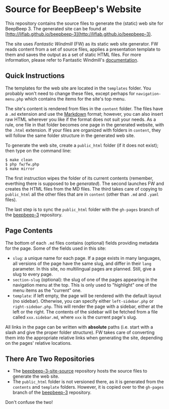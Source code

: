 Source for BeepBeep's Website
=============================

This repository contains the source files to generate the (static)
web site for BeepBeep 3. The generated site can be found at
[http://liflab.github.io/beepbeep-3](http://liflab.github.io/beepbeep-3).

The site uses *Fantastic Windmill* (FW) as its static web site generator.
FW reads content from a set of source files, applies a presentation 
template to them and saves the output as a set of static HTML files.
For more information, please refer to Fantastic Windmill's
[documentation](http://sylvainhalle.github.com/FantasticWindmill/).

## Quick Instructions

The templates for the web site are located in the `templates`
folder. You probably won't need to change these files, except perhaps
for `navigation-menu.php` which contains the items for the site's
top menu.

The site's content is rendered from files in the `content` folder. The
files have a `.md` extension and use the
[Markdown](https://daringfireball.net/projects/markdown/)
format; however, you can also insert raw HTML wherever you like if the
format does not suit your needs. As a rule, one file in that folder becomes
one page in the generated website, with the `.html` extension. If your
files are organized with folders in `content`, they will follow the
same folder structure in the generated web site.

To generate the web site, create a `public_html` folder (if it does not
exist); then type on the command line:

    $ make clean
    $ php fw/fw.php
    $ make mirror

The first instruction wipes the folder of its current contents (remember,
everthing there is supposed to be *generated*). The second launches FW
and creates the HTML files from the MD files. The third takes care of copying
to `public_html` all the other files that are in `content` (other than
`.md` and `.yaml` files).

The last step is to sync the `public_html` folder with the `gh-pages`
branch of the [beepbeep-3](https://github.com/liflab/beepbeep-3)
repository.

## Page Contents

The bottom of each `.md` files contains (optional) fields providing
metadata for the page. Some of the fields used in this site:

- `slug`: a unique name for each page. If a page exists in many languages,
  all versions of the page have the same slug, and differ in their `lang`
  parameter. In this site, no multilingual pages are planned. Still,
  give a slug to every page.
- `section-slug` (optional): the slug of one of the pages appearing in
  the navigation menu at the top. This is only used to "highlight" one
  of the menu items as the "current" one.
- `template`: if left empty, the page will be rendered with the default
  layout (no sidebar). Otherwise, you can specify either `left-sidebar.php`
  or `right-sidebar.php`. This will render the page with a sidebar, either
  at the left or the right. The contents of the sidebar will be fetched
  from a file called `xxx.sidebar.md`, where `xxx` is the current page's
  slug.

All links in the page can be written with **absolute** paths (i.e. start
with a slash and give the proper folder structure). FW takes care of
converting them into the appropriate relative links when generating the
site, depending on the pages' relative locations.

## There Are Two Repositories

- The [beepbeep-3-site-source](https://github.com/liflab/beepbeep-3-site-source)
  repository hosts the source files to generate the web site.
- The `public_html` folder is not versioned there, as it is generated
  from the `contents` and `template` folders. However, it is copied over
  to the `gh-pages` branch of the [beepbeep-3](https://github.com/liflab/beepbeep-3)
  repository.

Don't confuse the two!
